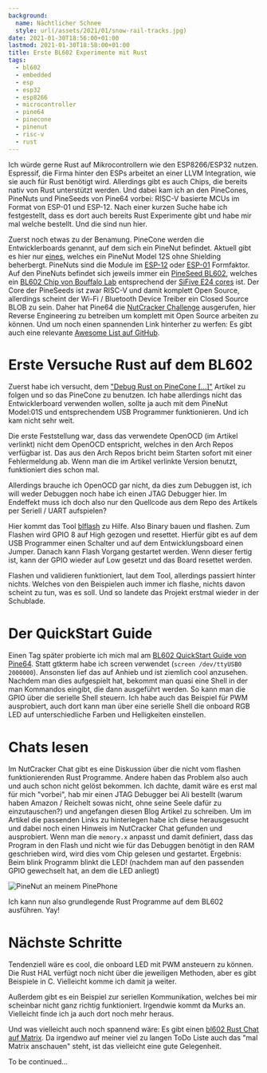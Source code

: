 ```yaml
---
background:
  name: Nächtlicher Schnee
  style: url(/assets/2021/01/snow-rail-tracks.jpg)
date: 2021-01-30T18:56:00+01:00
lastmod: 2021-01-30T18:58:00+01:00
title: Erste BL602 Experimente mit Rust
tags:
  - bl602
  - embedded
  - esp
  - esp32
  - esp8266
  - microcontroller
  - pine64
  - pinecone
  - pinenut
  - risc-v
  - rust
---
```

Ich würde gerne Rust auf Mikrocontrollern wie den ESP8266/ESP32 nutzen.
Espressif, die Firma hinter den ESPs arbeitet an einer LLVM Integration, wie sie auch für Rust benötigt wird.
Allerdings gibt es auch Chips, die bereits nativ von Rust unterstützt werden.
Und dabei kam ich an den PineCones, PineNuts und PineSeeds von Pine64 vorbei: RISC-V basierte MCUs im Format von ESP-01 und ESP-12.
Nach einer kurzen Suche habe ich festgestellt, dass es dort auch bereits Rust Experimente gibt und habe mir mal welche bestellt.
Und die sind nun hier.

Zuerst noch etwas zu der Benamung.
PineCone werden die Entwicklerboards genannt, auf dem sich ein PineNut befindet.
Aktuell gibt es hier nur [eines](https://pine64.com/product/pinecone-bl602-evaluation-board/), welches ein PineNut Model 12S ohne Shielding beherbergt.
PineNuts sind die Module im [ESP-12](https://pine64.com/product/pinenut-model12s-wifi-ble5-stamp/) oder [ESP-01](https://pine64.com/product/pinenut-model01s-wifi-ble5-module/) Formfaktor.
Auf den PineNuts befindet sich jeweils immer ein [PineSeed BL602](https://pine64.com/product/pineseed-bl602-wifi-ble5-soc/), welches ein [BL602 Chip von Bouffalo Lab](https://www.bouffalolab.com/bl602) entsprechend der [SiFive E24 cores](https://www.sifive.com/cores/e24) ist.
Der Core der PineSeeds ist zwar RISC-V und damit komplett Open Source, allerdings scheint der Wi-Fi / Bluetooth Device Treiber ein Closed Source BLOB zu sein.
Daher hat Pine64 die [NutCracker Challenge](https://wiki.pine64.org/wiki/Nutcracker) ausgerufen, hier Reverse Engineering zu betreiben um komplett mit Open Source arbeiten zu können.
Und um noch einen spannenden Link hinterher zu werfen: Es gibt auch eine relevante [Awesome List auf GitHub](https://github.com/mkroman/awesome-bouffalo).

# Erste Versuche Rust auf dem BL602

Zuerst habe ich versucht, dem ["Debug Rust on PineCone […]"](https://lupyuen.github.io/articles/debug) Artikel zu folgen und so das PineCone zu benutzen.
Ich habe allerdings nicht das Entwicklerboard verwenden wollen, sollte ja auch mit dem PineNut Model:01S und entsprechendem USB Programmer funktionieren.
Und ich kam nicht sehr weit.

Die erste Feststellung war, dass das verwendete OpenOCD (im Artikel verlinkt) nicht dem OpenOCD entspricht, welches in den Arch Repos verfügbar ist.
Das aus den Arch Repos bricht beim Starten sofort mit einer Fehlermeldung ab.
Wenn man die im Artikel verlinkte Version benutzt, funktioniert dies schon mal.

Allerdings brauche ich OpenOCD gar nicht, da dies zum Debuggen ist, ich will weder Debuggen noch habe ich einen JTAG Debugger hier.
Im Endeffekt muss ich doch also nur den Quellcode aus dem Repo des Artikels per Seriell / UART aufspielen?

Hier kommt das Tool [blflash](https://github.com/spacemeowx2/blflash) zu Hilfe.
Also Binary bauen und flashen.
Zum Flashen wird GPIO 8 auf High gezogen und resettet.
Hierfür gibt es auf dem USB Programmer einen Schalter und auf dem Entwicklungsboard einen Jumper.
Danach kann Flash Vorgang gestartet werden.
Wenn dieser fertig ist, kann der GPIO wieder auf Low gesetzt und das Board resettet werden.

Flashen und validieren funktioniert, laut dem Tool, allerdings passiert hinter nichts.
Welches von den Beispielen auch immer ich flashe, nichts davon scheint zu tun, was es soll.
Und so landete das Projekt erstmal wieder in der Schublade.

# Der QuickStart Guide

Einen Tag später probierte ich mich mal am [BL602 QuickStart Guide von Pine64](https://pine64.github.io/bl602-docs/Quickstart_Guide/Linux/Quickstart_Linux_ubuntu.html).
Statt gtkterm habe ich screen verwendet (`screen /dev/ttyUSB0 2000000`).
Ansonsten lief das auf Anhieb und ist ziemlich cool anzusehen.
Nachdem man dies aufgespielt hat, bekommt man quasi eine Shell in der man Kommandos eingibt, die dann ausgeführt werden.
So kann man die GPIO über die serielle Shell steuern.
Ich habe auch das Beispiel für PWM ausprobiert, auch dort kann man über eine serielle Shell die onboard RGB LED auf unterschiedliche Farben und Helligkeiten einstellen.

# Chats lesen

Im NutCracker Chat gibt es eine Diskussion über die nicht vom flashen funktionierenden Rust Programme.
Andere haben das Problem also auch und auch schon nicht gelöst bekommen.
Ich dachte, damit wäre es erst mal für mich "vorbei", hab mir einen JTAG Debugger bei Ali bestellt (warum haben Amazon / Reichelt sowas nicht, ohne seine Seele dafür zu einzutauschen?) und angefangen diesen Blog Artikel zu schreiben.
Um im Artikel die passenden Links zu hinterlegen habe ich diese herausgesucht und dabei noch einen Hinweis im NutCracker Chat gefunden und ausprobiert.
Wenn man die `memory.x` anpasst und damit definiert, dass das Program in den Flash und nicht wie für das Debuggen benötigt in den RAM geschrieben wird, wird dies vom Chip gelesen und gestartet.
Ergebnis: Beim blink Programm blinkt die LED! (nachdem man auf den passenden GPIO gewechselt hat, an dem die LED anliegt)

![PineNut an meinem PinePhone](/assets/2021/01/pinephone-pinenut.jpg)

Ich kann nun also grundlegende Rust Programme auf dem BL602 ausführen.
Yay!

# Nächste Schritte

Tendenziell wäre es cool, die onboard LED mit PWM ansteuern zu können.
Die Rust HAL verfügt noch nicht über die jeweiligen Methoden, aber es gibt Beispiele in C.
Vielleicht komme ich damit ja weiter.

Außerdem gibt es ein Beispiel zur seriellen Kommunikation, welches bei mir scheinbar nicht ganz richtig funktioniert.
Irgendwie kommt da Murks an.
Vielleicht finde ich ja auch dort noch mehr heraus.

Und was vielleicht auch noch spannend wäre: Es gibt einen [bl602 Rust Chat auf Matrix](https://matrix.to/#/#bl602-rust:matrix.org).
Da irgendwo auf meiner viel zu langen ToDo Liste auch das "mal Matrix anschauen" steht, ist das vielleicht eine gute Gelegenheit.

To be continued…
